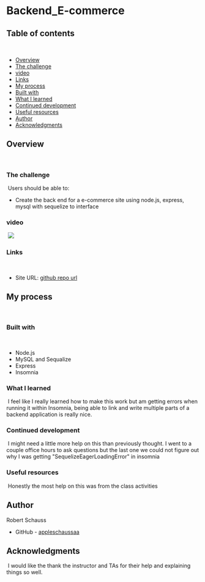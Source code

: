 # Backend_E-commerce

## Table of contents
​
- [Overview](#overview)
 - [The challenge](#the-challenge)
 - [video](#video)
 - [Links](#links)
- [My process](#my-process)
 - [Built with](#built-with)
 - [What I learned](#what-i-learned)
 - [Continued development](#continued-development)
 - [Useful resources](#useful-resources)
- [Author](#author)
- [Acknowledgments](#acknowledgments)
​
## Overview
​
### The challenge
​
Users should be able to:

- Create the back end for a e-commerce site using node.js, express, mysql with sequelize to interface
​
### video
​
![](./screenshot.jpg)
​
### Links
​
- Site URL: [github repo url](https://github.com/appleschaussaa/Backend_E-commerce)
​
## My process
​
### Built with
​
- Node.js
- MySQL and Sequalize
- Express
- Insomnia
​
### What I learned
​
I feel like I really learned how to make this work but am getting errors when running it within Insomnia, being able to link and write multiple parts of a backend application is really nice.
​
### Continued development
​
I might need a little more help on this than previously thought. I went to a couple office hours to ask questions but the last one we could not figure out why I was getting "SequelizeEagerLoadingError" in insomnia
​
### Useful resources
​
Honestly the most help on this was from the class activities
​
## Author
Robert Schauss
- GitHub - [appleschaussaa](https://github.com/appleschaussaa)
​
## Acknowledgments
​
I would like the thank the instructor and TAs for their help and explaining things so well.

